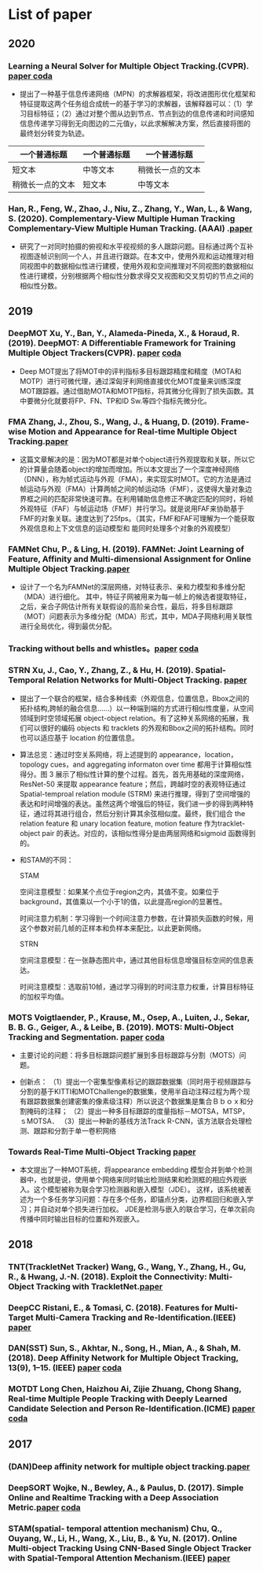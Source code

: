 # List of paper

## 2020

### Learning a Neural Solver for Multiple Object Tracking.(CVPR).[ paper ](https://arxiv.org/abs/1912.07515)[coda](https://link.zhihu.com/?target=https%3A//github.com/selflein/GraphNN-Multi-Object-Tracking)

- 提出了一种基于信息传递网络（MPN）的求解器框架，将改进图形优化框架和特征提取这两个任务组合成统一的基于学习的求解器，该解释器可以：（1）学习目标特征；（2）通过对整个图从边到节点、节点到边的信息传递和时间感知信息传递学习得到无向图边的二元值y，以此求解解决方案，然后直接将图的最终划分转变为轨迹。

| 一个普通标题 | 一个普通标题 | 一个普通标题 |
| ------ | ------ | ------ |
| 短文本 | 中等文本 | 稍微长一点的文本 |
| 稍微长一点的文本 | 短文本 | 中等文本 |


### Han, R., Feng, W., Zhao, J., Niu, Z., Zhang, Y., Wan, L., & Wang, S. (2020). Complementary-View Multiple Human Tracking Complementary-View Multiple Human Tracking. (AAAI) .[paper]()


- 研究了一对同时拍摄的俯视和水平视视频的多人跟踪问题。目标通过两个互补视图逐帧识别同一个人，并且进行跟踪。在本文中，使用外观和运动推理对相同视图中的数据相似性进行建模，使用外观和空间推理对不同视图的数据相似性进行建模，分别根据两个相似性分数求得交叉视图和交叉剪切的节点之间的相似性分数。


## 2019
### DeepMOT Xu, Y., Ban, Y., Alameda-Pineda, X., & Horaud, R. (2019). DeepMOT: A Differentiable Framework for Training Multiple Object Trackers(CVPR). [paper](https://link.zhihu.com/?target=http%3A//arxiv.org/abs/1906.06618) [coda]()

- Deep MOT提出了将MOT中的评判指标多目标跟踪精度和精度（MOTA和MOTP）进行可微代理，通过深匈牙利网络直接优化MOT度量来训练深度MOT跟踪器。通过借助MOTA和MOTP指标，将其微分化得到了损失函数。其中要微分化就要将FP、FN、TP和ID Sw.等四个指标先微分化。


### FMA Zhang, J., Zhou, S., Wang, J., & Huang, D. (2019). Frame-wise Motion and Appearance for Real-time Multiple Object Tracking.[paper](https://link.zhihu.com/?target=http%3A//arxiv.org/abs/1905.02292)

- 这篇文章解决的是：因为MOT都是对单个object进行外观提取和关联，所以它的计算量会随着object的增加而增加。所以本文提出了一个深度神经网络（DNN），称为帧式运动与外观（FMA），来实现实时MOT。它的方法是通过帧运动与外观（FMA）计算两帧之间的帧运动场（FMF），这使得大量对象边界框之间的匹配非常快速可靠。在利用辅助信息修正不确定匹配的同时，将帧外观特征（FAF）与帧运动场（FMF）并行学习。就是说用FAF来协助基于FMF的对象关联。速度达到了25fps。（其实，FMF和FAF可理解为一个能获取外观信息和上下文信息的运动模型和
能同时处理多个对象的外观模型）


### FAMNet Chu, P., & Ling, H. (2019). FAMNet: Joint Learning of Feature, Affinity and Multi-dimensional Assignment for Online Multiple Object Tracking.[paper](https://arxiv.org/abs/1904.04989)

- 设计了一个名为FAMNet的深层网络，对特征表示、亲和力模型和多维分配（MDA）进行细化。
其中，特征子网被用来为每一帧上的候选者提取特征，之后，亲合子网估计所有关联假设的高阶亲合性，最后，将多目标跟踪（MOT）问题表示为多维分配（MDA）形式，其中，MDA子网络利用关联性进行全局优化，得到最优分配。

### Tracking without bells and whistles。[paper](https://arxiv.org/pdf/1903.05625)  [coda](https://github.com/phil-bergmann/tracking_wo_bnw)

### STRN Xu, J., Cao, Y., Zhang, Z., & Hu, H. (2019). Spatial-Temporal Relation Networks for Multi-Object Tracking. [paper](https://arxiv.org/abs/1904.11489)  

- 提出了一个联合的框架，结合多种线索（外观信息，位置信息，Bbox之间的拓扑结构,跨帧的融合信息……）以一种端到端的方式进行相似性度量，从空间领域到时空领域拓展 object-object relation。有了这种关系网络的拓展，我们可以很好的编码 objects 和 tracklets 的外观和Bbox之间的拓扑结构。同时也可以适应基于 location 的位置信息。

- 算法总览：通过时空关系网络，将上述提到的 appearance，location，topology cues，and aggregating informaton over time 都用于计算相似性得分。图 3 展示了相似性计算的整个过程。首先，首先用基础的深度网络，ResNet-50 来提取 appearance feature；然后，跨越时空的表观特征通过 Spatial-temproal relation module (STRM) 来进行推理，得到了空间增强的表达和时间增强的表达。虽然这两个增强后的特征，我们进一步的得到两种特征，通过将其进行组合，然后分别计算其余弦相似度。最终，我们组合 the relation feature 和 unary location feature, motion feature 作为tracklet-object pair 的表达。对应的，该相似性得分是由两层网络和sigmoid 函数得到的。

- 和STAM的不同：

	STAM

	空间注意模型：如果某个点位于region之内，其值不变。如果位于background，其值乘以一个小于1的值，以此提高region的显著性。

	时间注意力机制：学习得到一个时间注意力参数，在计算损失函数的时候，用这个参数对前几帧的正样本和负样本来配比，以此更新网络。

	STRN

	空间注意模型：在一张静态图片中，通过其他目标信息增强目标空间的信息表达。

	时间注意模型：选取前10帧，通过学习得到的时间注意力权重，计算目标特征的加权平均值。

### MOTS Voigtlaender, P., Krause, M., Osep, A., Luiten, J., Sekar, B. B. G., Geiger, A., & Leibe, B. (2019). MOTS: Multi-Object Tracking and Segmentation. [paper](https://arxiv.org/abs/1902.03604v1) [coda](https://github.com/VisualComputingInstitute/TrackR-CNN)

- 主要讨论的问题：将多目标跟踪问题扩展到多目标跟踪与分割（MOTS）问题。

- 创新点：
（1）提出一个密集型像素标记的跟踪数据集（同时用于视频跟踪与分割的基于KITTI和MOTChallenge的数据集，使用半自动注释过程为两个现有跟踪数据集创建密集的像素级注释）所以说这个数据集是集合Ｂｂｏｘ和分割掩码的注释；
（2）提出一种多目标跟踪的度量指标－MOTSA，MTSP，ｓMOTSA．
（3）提出一种新的基线方法Track R-CNN，该方法联合处理检测、跟踪和分割于单一卷积网络


### Towards Real-Time Multi-Object Tracking [paper](https://arxiv.org/abs/1909.12605)

- 本文提出了一种MOT系统，将appearance embedding 模型合并到单个检测器中，也就是说，使用单个网络来同时输出检测结果和检测框的相应外观嵌入。这个模型被称为联合学习检测器和嵌入模型（JDE）。
这样，该系统被表述为一个多任务学习问题：存在多个任务，即锚点分类，边界框回归和嵌入学习；并自动对单个损失进行加权。
JDE是检测与嵌入的联合学习，在单次前向传播中同时输出目标的位置和外观嵌入。



## 2018

### TNT(TrackletNet Tracker) Wang, G., Wang, Y., Zhang, H., Gu, R., & Hwang, J.-N. (2018). Exploit the Connectivity: Multi-Object Tracking with TrackletNet.[paper](https://arxiv.org/abs/1811.07258)

### DeepCC Ristani, E., & Tomasi, C. (2018). Features for Multi-Target Multi-Camera Tracking and Re-Identification.(IEEE) [paper](https://ieeexplore.ieee.org/document/8578730)

### DAN(SST) Sun, S., Akhtar, N., Song, H., Mian, A., & Shah, M. (2018). Deep Affinity Network for Multiple Object Tracking, 13(9), 1–15. (IEEE) [paper](https://arxiv.org/abs/1810.11780) [coda](https://github.com/shijieS/SST)

### MOTDT Long Chen, Haizhou Ai, Zijie Zhuang, Chong Shang, Real-time Multiple People Tracking with Deeply Learned Candidate Selection and Person Re-Identification.(ICME) [paper](https://arxiv.org/abs/1809.04427) [coda](https://github.com/longcw/MOTDT)

## 2017

### (DAN)Deep affinity network for multiple object tracking.[paper](https://arxiv.org/abs/1810.11780)




### DeepSORT Wojke, N., Bewley, A., & Paulus, D. (2017). Simple Online and Realtime Tracking with a Deep Association Metric.[paper]() [coda]()


### STAM(spatial- temporal attention mechanism) Chu, Q., Ouyang, W., Li, H., Wang, X., Liu, B., & Yu, N. (2017). Online Multi-object Tracking Using CNN-Based Single Object Tracker with Spatial-Temporal Attention Mechanism.(IEEE) [paper](https://ieeexplore.ieee.org/document/8237780/)
